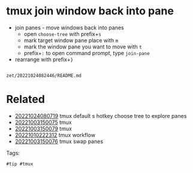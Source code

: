 # tmux join window back into pane

- join panes - move windows back into panes
  - open `choose-tree` with prefix+`s`
  - mark target window pane place with `m`
  - mark the window pane you want to move with `t`
  - prefix+`:` to open command prompt, type `join-pane`
- rearrange with prefix+`}`

```
```

` zet/20221024082446/README.md `

# Related

- [20221024080719](/zet/20221024080719/README.md) tmux default s hotkey choose tree to explore panes
- [20221003150075](/zet/20221003150075/README.md) tmux
- [20221003150079](/zet/20221003150079/README.md) tmux
- [20221010222312](/zet/20221010222312/README.md) tmux workflow
- [20221003150076](/zet/20221003150076/README.md) tmux swap panes

Tags:

    #tip #tmux
